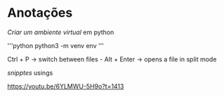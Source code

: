 # Anotações

 *Criar um ambiente virtual* em python

'''python
    python3 -m venv env
'''

Ctrl + P -> switch between files
    - Alt + Enter -> opens a file in split mode

*snipptes* usings

https://youtu.be/6YLMWU-5H9o?t=1413